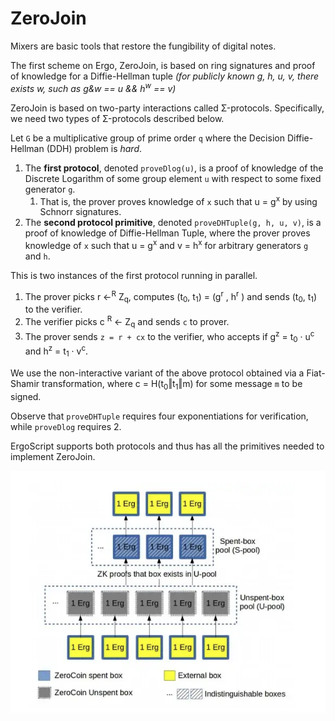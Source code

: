 # ZeroJoin

Mixers are basic tools that restore the fungibility of digital notes.

The first scheme on Ergo, ZeroJoin, is based on ring signatures and proof of knowledge for a Diffie-Hellman tuple *(for publicly known g, h, u, v, there exists w, such as g&w == u && h<sup>w</sup> == v)*

ZeroJoin is based on two-party interactions called Σ-protocols. Specifically, we need two types of Σ-protocols described below. 

Let `G` be a multiplicative group of prime order `q` where the Decision Diffie-Hellman (DDH) problem is *hard*. 

1. The **first protocol**, denoted `proveDlog(u)`, is a proof of knowledge of the Discrete Logarithm of some group element `u` with respect to some fixed generator `g`. 
      1. That is, the prover proves knowledge of `x` such that u = g<sup>x</sup> by using Schnorr signatures.  
2. The **second protocol primitive**, denoted `proveDHTuple(g, h, u, v)`, is a proof of knowledge of Diffie-Hellman Tuple, where the prover proves knowledge of `x` such that u = g<sup>x</sup> and v = h<sup>x</sup> for arbitrary generators `g` and `h`. 

This is two instances of the first protocol running in parallel.

1. The prover picks r ←<sup>R</sup> Z<sub>q</sub>, computes (t<sub>0</sub>, t<sub>1</sub>) = (g<sup>r</sup> , h<sup>r</sup> ) and sends (t<sub>0</sub>, t<sub>1</sub>) to the verifier.
2. The verifier picks c <sup>R</sup> ← Z<sub>q</sub> and sends `c` to prover.
3. The prover sends `z = r + cx` to the verifier, who accepts if g<sup>z</sup> = t<sub>0</sub> · u<sup>c</sup> and h<sup>z</sup> = t<sub>1</sub> · v<sup>c</sup>.

We use the non-interactive variant of the above protocol obtained via a Fiat-Shamir transformation, where c = H(t<sub>0</sub>‖t<sub>1</sub>‖m) for some message `m` to be signed. 

Observe that `proveDHTuple` requires four exponentiations for verification, while `proveDlog` requires 2. 

ErgoScript supports both protocols and thus has all the primitives needed to implement ZeroJoin.

![](../../assets/img/scs/zerojoin.png)
